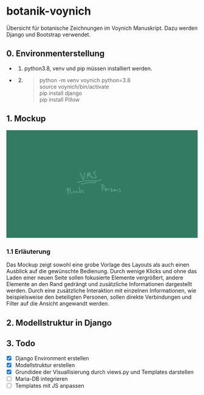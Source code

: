 # botanik-voynich
Übersicht für botanische Zeichnungen im Voynich Manuskript. Dazu werden Django und Bootstrap verwendet.

## 0. Environmenterstellung
 - 1. python3.8, venv und pip müssen installiert werden.
 - 2. >  python -m venv voynich python=3.8\
 source voynich/bin/activate\
 pip install django\
 pip install Pillow

## 1. Mockup
![Image of Mockup](https://github.com/Zadest/botanik-voynich/blob/dev/mockup.gif)

### 1.1 Erläuterung
Das Mockup zeigt sowohl eine grobe Vorlage des Layouts als auch einen Ausblick auf die gewünschte Bedienung.
Durch wenige Klicks und ohne das Laden einer neuen Seite sollen fokusierte Elemente vergrößert, andere Elemente an den Rand gedrängt und zusätzliche Informationen dargestellt werden. Durch eine zusätzliche Interaktion mit einzelnen Informationen, wie beispielsweise den beteiligten Personen, sollen direkte Verbindungen und Filter auf die Ansicht angewandt werden.

## 2. Modellstruktur in Django

## 3. Todo
- [x] Django Environment erstellen
- [x] Modellstruktur erstellen
- [x] Grundidee der Visuallisierung durch views.py und Templates darstellen 
- [ ] Maria-DB integrieren
- [ ] Templates mit JS anpassen
